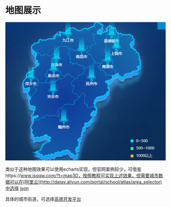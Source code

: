 # 地图展示

![](images/image-20230804164113740.png)



类似于这种地图效果可以使用echarts实现，但官网案例较少，可借鉴https://www.isqqw.com/?t=map3D，按照教程可实现上述效果，但需要城市数据可以在[阿里云](http://datav.aliyun.com/portal/school/atlas/area_selector)中选择 [json](https://geo.datav.aliyun.com/areas_v3/bound/100000_full.json，)





具体的城市街道，可选择[高德开发平台](https://lbs.amap.com/api/webservice/summary)